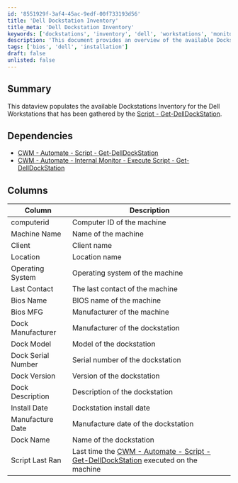 ```yaml
---
id: '8551929f-3af4-45ac-9edf-00f733193d56'
title: 'Dell Dockstation Inventory'
title_meta: 'Dell Dockstation Inventory'
keywords: ['dockstations', 'inventory', 'dell', 'workstations', 'monitoring']
description: 'This document provides an overview of the available Dockstations Inventory for Dell Workstations, including details on dependencies, columns, and descriptions gathered by the Get-DellDockStation script.'
tags: ['bios', 'dell', 'installation']
draft: false
unlisted: false
---
```


## Summary

This dataview populates the available Dockstations Inventory for the Dell Workstations that has been gathered by the [Script - Get-DellDockStation](<../scripts/Get-DellDockStation.md>).

## Dependencies

- [CWM - Automate - Script - Get-DellDockStation](<../scripts/Get-DellDockStation.md>)
- [CWM - Automate - Internal Monitor - Execute Script - Get-DellDockStation](<../monitors/Execute Script - Get-DellDockStation.md>)

## Columns

| Column               | Description                                        |
|---------------------|----------------------------------------------------|
| computerid          | Computer ID of the machine                         |
| Machine Name        | Name of the machine                                |
| Client              | Client name                                        |
| Location            | Location name                                      |
| Operating System    | Operating system of the machine                    |
| Last Contact        | The last contact of the machine                    |
| Bios Name           | BIOS name of the machine                           |
| Bios MFG            | Manufacturer of the machine                        |
| Dock Manufacturer    | Manufacturer of the dockstation                    |
| Dock Model          | Model of the dockstation                            |
| Dock Serial Number   | Serial number of the dockstation                   |
| Dock Version        | Version of the dockstation                          |
| Dock Description     | Description of the dockstation                      |
| Install Date        | Dockstation install date                           |
| Manufacture Date    | Manufacture date of the dockstation                |
| Dock Name           | Name of the dockstation                            |
| Script Last Ran     | Last time the [CWM - Automate - Script - Get-DellDockStation](<../scripts/Get-DellDockStation.md>) executed on the machine |



